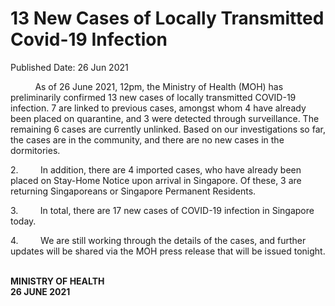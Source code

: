 <html>
    <meta http-equiv="Content-Type" content="text/html; charset=utf-8"/>
    <meta charset="utf-8"/>
    <title>13 New Cases of Locally Transmitted Covid-19 Infection</title>
    <body><h1>13 New Cases of Locally Transmitted Covid-19 Infection</h1>
    <p>Published Date: 26 Jun 2021</p> <p>&nbsp; &nbsp; &nbsp; &nbsp; &nbsp; As of 26 June 2021, 12pm, the Ministry of Health (MOH) has preliminarily confirmed 13 new cases of locally transmitted COVID-19 infection. 7 are linked to previous cases, amongst whom 4 have already been placed on quarantine, and 3 were detected through surveillance. The remaining 6 cases are currently unlinked. Based on our investigations so far, the cases are in the community, and there are no new cases in the dormitories.</p><p>2.&nbsp;&nbsp;&nbsp;&nbsp;&nbsp;&nbsp;&nbsp;&nbsp; In addition, there are 4 imported cases, who have already been placed on Stay-Home Notice upon arrival in Singapore. Of these, 3 are returning Singaporeans or Singapore Permanent Residents.<br></p><p>3.&nbsp;&nbsp;&nbsp;&nbsp;&nbsp;&nbsp;&nbsp;&nbsp; In total, there are 17 new cases of COVID-19 infection in Singapore today.<br></p><p>4.&nbsp;&nbsp;&nbsp;&nbsp;&nbsp;&nbsp;&nbsp;&nbsp; We are still working through the details of the cases, and further updates will be shared via the MOH press release that will be issued tonight.<br></p><p><br><strong>MINISTRY OF HEALTH<br>26 JUNE 2021</strong></p></body>
</html>